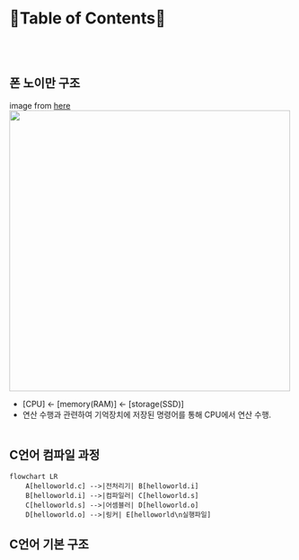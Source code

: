 📜Table of Contents📜
===

<br><br>
## 폰 노이만 구조
image from [here](https://yoons2owo.tistory.com/5)<br>
<img src="https://github.com/redzzzi/C23summer/assets/127263392/325896ee-ed33-414a-a26c-ec66c8533207" width="500px"><br>
* [CPU] ← [memory(RAM)] ← [storage(SSD)]
* 연산 수행과 관련하여 기억장치에 저장된 명령어를 통해 CPU에서 연산 수행.
<br><br>

## C언어 컴파일 과정
```mermaid
flowchart LR
    A[helloworld.c] -->|전처리기| B[helloworld.i]
    B[helloworld.i] -->|컴파일러| C[helloworld.s]
    C[helloworld.s] -->|어셈블러| D[helloworld.o]
    D[helloworld.o] -->|링커| E[helloworld\n실행파일]
```

## C언어 기본 구조
